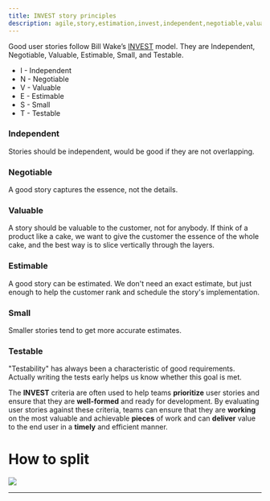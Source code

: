 ```yaml
---
title: INVEST story principles
description: agile,story,estimation,invest,independent,negotiable,valuable,estimable,small,testable
---
```


Good user stories follow Bill Wake’s [INVEST](http://xp123.com/xplor/xp0308/index.shtml) model.
They are Independent, Negotiable, Valuable, Estimable, Small, and Testable.

 *  I - Independent
 *  N - Negotiable
 *  V - Valuable
 *  E - Estimable
 *  S - Small
 *  T - Testable

### Independent
Stories should be independent, would be good if they are not overlapping.

### Negotiable
A good story captures the essence, not the details.

### Valuable

A story should be valuable to the customer, not for anybody.
If think of a product like a cake, we want to give the customer the essence of the whole cake,
and the best way is to slice vertically through the layers.

### Estimable

A good story can be estimated. We don't need an exact estimate,
but just enough to help the customer rank and schedule the story's implementation.

### Small

Smaller stories tend to get more accurate estimates.

### Testable

"Testability" has always been a characteristic of good requirements.
Actually writing the tests early helps us know whether this goal is met.

The **INVEST** criteria are often used to help teams **prioritize** user stories and ensure that they are **well-formed** and ready
for development. By evaluating user stories against these criteria, teams can ensure that they are **working** on the most 
valuable and achievable **pieces** of work and can **deliver** value to the end user in a **timely** and efficient manner.

# How to split
![]({{site.baseurl}}/images/how-to-split-a-user-story.png)

---






